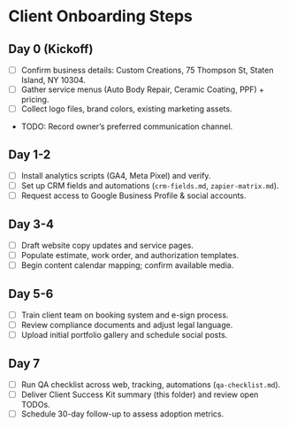 # Client Onboarding Steps

## Day 0 (Kickoff)
- [ ] Confirm business details: Custom Creations, 75 Thompson St, Staten Island, NY 10304.
- [ ] Gather service menus (Auto Body Repair, Ceramic Coating, PPF) + pricing.
- [ ] Collect logo files, brand colors, existing marketing assets.
- TODO: Record owner’s preferred communication channel.

## Day 1-2
- [ ] Install analytics scripts (GA4, Meta Pixel) and verify.
- [ ] Set up CRM fields and automations (`crm-fields.md`, `zapier-matrix.md`).
- [ ] Request access to Google Business Profile & social accounts.

## Day 3-4
- [ ] Draft website copy updates and service pages.
- [ ] Populate estimate, work order, and authorization templates.
- [ ] Begin content calendar mapping; confirm available media.

## Day 5-6
- [ ] Train client team on booking system and e-sign process.
- [ ] Review compliance documents and adjust legal language.
- [ ] Upload initial portfolio gallery and schedule social posts.

## Day 7
- [ ] Run QA checklist across web, tracking, automations (`qa-checklist.md`).
- [ ] Deliver Client Success Kit summary (this folder) and review open TODOs.
- [ ] Schedule 30-day follow-up to assess adoption metrics.
